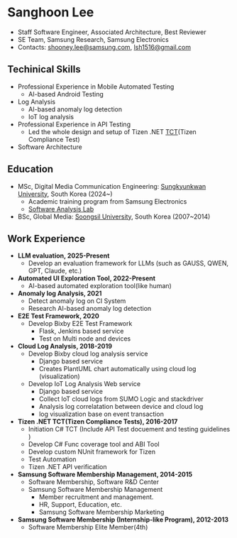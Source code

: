# Sanghoon Lee
- Staff Software Engineer, Associated Architecture, Best Reviewer
- SE Team, Samsung Research, Samsung Electronics
- Contacts: shooney.lee@samsung.com, lsh1516@gmail.com

## Techinical Skills
- Professional Experience in Mobile Automated Testing
  - AI-based Android Testing
- Log Analysis
  - AI-based anomaly log detection
  - IoT log analysis
- Professional Experience in API Testing
  - Led the whole design and setup of Tizen .NET [TCT](https://docs.tizen.org/platform/compliance/compliance-test/)(Tizen Compliance Test)
- Software Architecture

## Education
- MSc, Digital Media Communication Engineering: [Sungkyunkwan University](https://www.skku.edu/skku/index.do), South Korea (2024~)
  - Academic training program from Samsung Electronics
  - [Software Analysis Lab](https://sal.skku.edu/home)
- BSc, Global Media: [Soongsil University](https://ssu.ac.kr/), South Korea (2007~2014)

## Work Experience

- **LLM evaluation, 2025-Present**
  - Develop an evaluation framework for LLMs (such as GAUSS, QWEN, GPT, Claude, etc.)
- **Automated UI Exploration Tool, 2022-Present**
  - AI-based automated exploration tool(like human)
- **Anomaly log Analysis, 2021**
  - Detect anomaly log on CI System
  - Research AI-based anomaly log detection
- **E2E Test Framework, 2020**
  - Develop Bixby E2E Test Framework
    - Flask, Jenkins based service
    - Test on Multi node and devices
- **Cloud Log Analysis, 2018-2019**
  - Develop Bixby cloud log analysis service
    - Django based service
    - Creates PlantUML chart automatically using cloud log (visualization)
  - Develop IoT Log Analysis Web service
    - Django based service
    - Collect IoT cloud logs from SUMO Logic and stackdriver
    - Analysis log correlatation between device and cloud log
    - log visualization base on event transaction
- **Tizen .NET TCT(Tizen Compliance Tests), 2016-2017**
  - Initiation C# TCT (Include API Test docuement and testing guidelines )
  - Develop C# Func coverage tool and ABI Tool
  - Develop custom NUnit framework for Tizen
  - Test Automation
  - Tizen .NET API verification
- **Samsung Software Membership Management, 2014-2015**
  - Software Membership, Software R&D Center
  - Samsung Software Membership Management
    - Member recruitment and management.
    - HR, Support, Education, etc.
    - Samsung Software Membership Marketing 
- **Samsung Software Membership (Internship-like Program), 2012-2013**
  - Software Membership Elite Member(4th)
